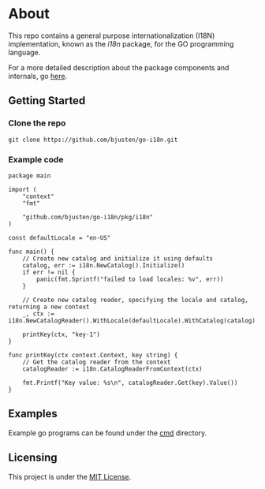 # About

This repo contains a general purpose internationalization (I18N) implementation, known as the *i18n* package, for the GO programming language.

For a more detailed description about the package components and internals, go [here](https://github.com/bjusten/go-i18n/tree/main/detailed.md).

## Getting Started

### Clone the repo

```
git clone https://github.com/bjusten/go-i18n.git
```

### Example code

```
package main

import (
	"context"
	"fmt"

   	"github.com/bjusten/go-i18n/pkg/i18n"
)

const defaultLocale = "en-US"

func main() {
	// Create new catalog and initialize it using defaults
	catalog, err := i18n.NewCatalog().Initialize()
	if err != nil {
		panic(fmt.Sprintf("failed to load locales: %v", err))
	}

	// Create new catalog reader, specifying the locale and catalog, returning a new context
	_, ctx := i18n.NewCatalogReader().WithLocale(defaultLocale).WithCatalog(catalog).WithNewContext()

	printKey(ctx, "key-1")
}

func printKey(ctx context.Context, key string) {
	// Get the catalog reader from the context
	catalogReader := i18n.CatalogReaderFromContext(ctx)

	fmt.Printf("Key value: %s\n", catalogReader.Get(key).Value())
}
```

## Examples

Example go programs can be found under the [cmd](https://github.com/bjusten/go-i18n/tree/main/cmd) directory.

## Licensing

This project is under the [MIT License](https://github.com/bjusten/go-i18n/tree/main/LICENSE).